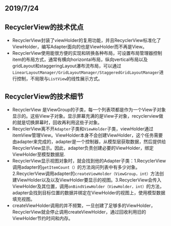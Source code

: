 ## 2019/7/24
## RecyclerView的技术优点
- RecyclerView封装了viewHolder的复用功能，并且RecyclerView标准化了ViewHolder，编写Adapter面向的也是ViewHolder而不再是View。
- RecyclerView使用能很方便的实现和转换各种布局，可设置布局管理器控制item的布局方式，通常有横向horizontal布局，纵向vertical布局以及gridLayout和staggeringLayout瀑布流布局，可以通过`LinearLayoutManager/GridLayoutManager/StaggeredGridLayoutManager`进行控制，不局限与`ListView`的线性展示方式。

## RecyclerView的技术细节

- RecyclerView 是ViewGroup的子类，每一个列表项都是作为一个View子对象显示的。这些View子对象。显示屏幕充满的是View子对象，recyclerview做的就是切换屏幕时，回收再利用这些子对象。
- RecyclerView离不开`Adapter`子类和`ViewHolder`子类，viewHolder通过itemView管理View。ViewHolder本身不会创建ViewHolder，这个任务需要由adapter来完成的，adapter是一个控制器，从模型层获取数据，然后提供给RecyclerView显示。因此，adapter负责创建必要的ViewHolder，绑定ViewHolder至模型数据层.
- RecyclerView显示视图对象时，就会找到他的Adapter子类：1.RecyclerView调用adapter的`getItemCount（）`的方法询问列表中有多少对象。2.RecyclerView调用adapter的`createViewHolder（ViewGroup，int）`方法创建ViewHolder以及以及ViewHolder要显示的视图。3.RecyclerView会传入ViewHolder及其位置，调用`onBindViewHolder（ViewHolder，int）`的方法，adapter会找到目标位置的数据并绑定在ViewHolder的视图上，使用模型数据填充视图。
- createViewHolder调用的并不频繁，一旦创建了足够多的ViewHolder，RecyclerView就会停止调用createViewHolder，通过回收利用旧的ViewHolder节约时间和内存。
